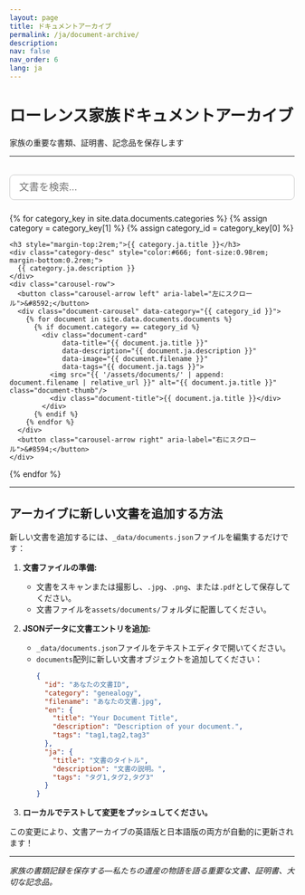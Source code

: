 ```yaml
---
layout: page
title: ドキュメントアーカイブ
permalink: /ja/document-archive/
description: 
nav: false
nav_order: 6
lang: ja
---
```


# ローレンス家族ドキュメントアーカイブ
家族の重要な書類、証明書、記念品を保存します

---

<!-- Search Bar -->
<div style="width: 100%; margin: 2rem 0 1.5rem 0; text-align: center;">
  <input id="documentSearchInput" type="text" placeholder="文書を検索..." style="width: 100%; padding: 0.7rem 1rem; font-size: 1.1rem; border-radius: 8px; border: 1px solid #ccc;">
</div>

<!-- Document Gallery by Category with Carousel -->
<div class="document-gallery-section">
  {% for category_key in site.data.documents.categories %}
    {% assign category = category_key[1] %}
    {% assign category_id = category_key[0] %}
    
    <h3 style="margin-top:2rem;">{{ category.ja.title }}</h3>
    <div class="category-desc" style="color:#666; font-size:0.98rem; margin-bottom:0.2rem;">
      {{ category.ja.description }}
    </div>
    <div class="carousel-row">
      <button class="carousel-arrow left" aria-label="左にスクロール">&#8592;</button>
      <div class="document-carousel" data-category="{{ category_id }}">
        {% for document in site.data.documents.documents %}
          {% if document.category == category_id %}
            <div class="document-card" 
                 data-title="{{ document.ja.title }}" 
                 data-description="{{ document.ja.description }}" 
                 data-image="{{ document.filename }}" 
                 data-tags="{{ document.ja.tags }}">
              <img src="{{ '/assets/documents/' | append: document.filename | relative_url }}" alt="{{ document.ja.title }}" class="document-thumb"/>
              <div class="document-title">{{ document.ja.title }}</div>
            </div>
          {% endif %}
        {% endfor %}
      </div>
      <button class="carousel-arrow right" aria-label="右にスクロール">&#8594;</button>
    </div>
  {% endfor %}
</div>

<!-- Modal for document details -->
<div id="documentModal" class="document-modal" style="display:none;">
  <div class="document-modal-content">
    <span class="document-modal-close">&times;</span>
    <img id="modalDocumentImage" src="" alt="Document" style="max-width:100%; max-height:350px; border-radius:10px; margin-bottom:1rem;"/>
    <h3 id="modalDocumentTitle">文書タイトル</h3>
    <p id="modalDocumentDescription">文書の説明がここに入ります。</p>
  </div>
</div>

<style>
.carousel-row {
  display: flex;
  align-items: center;
  margin: 1.5rem 0 2.5rem 0;
  width: 100%;
  max-width: 100%;
  box-sizing: border-box;
}
.document-carousel {
  display: flex;
  overflow-x: auto;
  scroll-behavior: smooth;
  gap: 1.5rem;
  padding: 1rem 0;
  flex: 1 1 auto;
  width: 100%;
  max-width: 100%;
  box-sizing: border-box;
}
.document-card {
  flex: 0 0 180px;
  width: 180px;
  height: 220px;
  cursor: pointer;
  transition: transform 0.2s;
  display: flex;
  flex-direction: column;
  align-items: center;
  justify-content: flex-end;
}
.document-card:hover {
  transform: scale(1.05);
}
.document-thumb {
  width: 100%;
  height: 160px;
  object-fit: cover;
  border-radius: 12px;
  box-shadow: 0 2px 8px rgba(0,0,0,0.07);
  margin-bottom: 0.5rem;
}
.document-title {
  font-size: 1.08rem;
  font-weight: 600;
  color: #555;
  text-align: center;
  margin-bottom: 0.5rem;
}
.carousel-arrow {
  background: #fff;
  border: 1px solid #ccc;
  border-radius: 50%;
  width: 38px;
  height: 38px;
  font-size: 1.5rem;
  color: #888;
  cursor: pointer;
  margin: 0 0.5rem;
  display: flex;
  align-items: center;
  justify-content: center;
  box-shadow: 0 2px 8px rgba(0,0,0,0.07);
  transition: background 0.2s, color 0.2s;
  z-index: 2;
}
.carousel-arrow:hover {
  background: #e50914;
  color: #fff;
}
.carousel-arrow[disabled] {
  opacity: 0.3;
  pointer-events: none;
}
.document-modal {
  position: fixed;
  z-index: 1000;
  left: 0; top: 0; width: 100vw; height: 100vh;
  background: rgba(0,0,0,0.5);
  display: flex;
  align-items: center;
  justify-content: center;
}
.document-modal-content {
  background: #fff;
  border-radius: 10px;
  padding: 2rem 2.5rem;
  max-width: 400px;
  width: 90vw;
  box-shadow: 0 4px 24px rgba(0,0,0,0.15);
  position: relative;
  text-align: center;
}
.document-modal-close {
  position: absolute;
  top: 1rem; right: 1.2rem;
  font-size: 2rem;
  color: #888;
  cursor: pointer;
}
@media (max-width: 600px) {
  .document-card {
    flex: 0 0 110px;
    width: 110px;
    height: 130px;
  }
  .document-thumb {
    height: 70px;
  }
}
.category-desc {
  width: 100%;
  max-width: 100%;
  box-sizing: border-box;
}
</style>

<script>
document.addEventListener('DOMContentLoaded', function() {
  // Document modal logic
  const documentCards = document.querySelectorAll('.document-card');
  const documentModal = document.getElementById('documentModal');
  const modalDocumentImage = document.getElementById('modalDocumentImage');
  const modalDocumentTitle = document.getElementById('modalDocumentTitle');
  const modalDocumentDescription = document.getElementById('modalDocumentDescription');
  const documentClose = document.querySelector('.document-modal-close');

  documentCards.forEach(card => {
    card.addEventListener('click', function() {
      modalDocumentTitle.textContent = card.getAttribute('data-title');
      modalDocumentDescription.textContent = card.getAttribute('data-description');
      const imageSrc = card.getAttribute('data-image');
      modalDocumentImage.src = '{{ "/assets/documents/" | relative_url }}' + imageSrc;
      modalDocumentImage.alt = card.getAttribute('data-title');
      documentModal.style.display = 'flex';
    });
  });

  documentClose.addEventListener('click', function() {
    documentModal.style.display = 'none';
  });

  window.addEventListener('click', function(event) {
    if (event.target === documentModal) {
      documentModal.style.display = 'none';
    }
  });

  // Carousel arrow logic
  const leftArrows = document.querySelectorAll('.carousel-arrow.left');
  const rightArrows = document.querySelectorAll('.carousel-arrow.right');

  leftArrows.forEach(arrow => {
    arrow.addEventListener('click', function() {
      const carousel = arrow.parentNode.querySelector('.document-carousel');
      const card = carousel.querySelector('.document-card');
      let scrollAmount = card ? card.offsetWidth + 24 : 200;
      carousel.scrollBy({ left: -scrollAmount, behavior: 'smooth' });
    });
  });

  rightArrows.forEach(arrow => {
    arrow.addEventListener('click', function() {
      const carousel = arrow.parentNode.querySelector('.document-carousel');
      const card = carousel.querySelector('.document-card');
      let scrollAmount = card ? card.offsetWidth + 24 : 200;
      carousel.scrollBy({ left: scrollAmount, behavior: 'smooth' });
    });
  });

  // Document search filter
  const searchInput = document.getElementById('documentSearchInput');
  searchInput.addEventListener('input', function() {
    const query = searchInput.value.trim().toLowerCase();
    let anyVisible = false;
    document.querySelectorAll('.carousel-row').forEach(function(row) {
      const carousel = row.querySelector('.document-carousel');
      let cards = carousel ? carousel.querySelectorAll('.document-card') : [];
      let visibleCount = 0;
      cards.forEach(function(card) {
        const title = card.getAttribute('data-title') || '';
        const description = card.getAttribute('data-description') || '';
        const tags = card.getAttribute('data-tags') || '';
        const match = title.toLowerCase().includes(query) || description.toLowerCase().includes(query) || tags.toLowerCase().includes(query);
        card.style.display = match ? '' : 'none';
        if (match) visibleCount++;
      });
      row.style.display = (visibleCount > 0) ? '' : 'none';
      if (visibleCount > 0) anyVisible = true;
    });
  });
});
</script>

---

## アーカイブに新しい文書を追加する方法

新しい文書を追加するには、`_data/documents.json`ファイルを編集するだけです：

1. **文書ファイルの準備:**
   - 文書をスキャンまたは撮影し、`.jpg`、`.png`、または`.pdf`として保存してください。
   - 文書ファイルを`assets/documents/`フォルダに配置してください。

2. **JSONデータに文書エントリを追加:**
   - `_data/documents.json`ファイルをテキストエディタで開いてください。
   - `documents`配列に新しい文書オブジェクトを追加してください：
     ```json
     {
       "id": "あなたの文書ID",
       "category": "genealogy",
       "filename": "あなたの文書.jpg",
       "en": {
         "title": "Your Document Title",
         "description": "Description of your document.",
         "tags": "tag1,tag2,tag3"
       },
       "ja": {
         "title": "文書のタイトル",
         "description": "文書の説明。",
         "tags": "タグ1,タグ2,タグ3"
       }
     }
     ```

3. **ローカルでテストして変更をプッシュしてください。**

この変更により、文書アーカイブの英語版と日本語版の両方が自動的に更新されます！

---

*家族の書類記録を保存する—私たちの遺産の物語を語る重要な文書、証明書、大切な記念品。* 